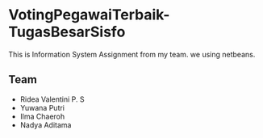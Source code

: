 # VotingPegawaiTerbaik-TugasBesarSisfo
This is Information System Assignment from my team. we using netbeans.

## Team
- Ridea Valentini P. S
- Yuwana Putri
- Ilma Chaeroh
- Nadya Aditama

